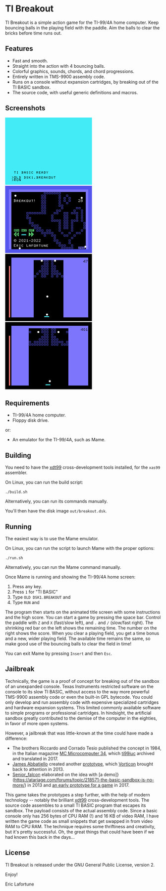 # TI Breakout

TI Breakout is a simple action game for the TI-99/4A home computer. Keep
bouncing balls in the playing field with the paddle. Aim the balls to clear
the bricks before time runs out.

## Features

* Fast and smooth.
* Straight into the action with 4 bouncing balls.
* Colorful graphics, sounds, chords, and chord progressions.
* Entirely written in TMS-9900 assembly code.
* Runs on a console without expansion cartridges, by breaking out of the
  TI BASIC sandbox.
* The source code, with useful generic definitions and macros.

## Screenshots

![Run](screenshots/run.png)
![Title screen](screenshots/titlescreen.png)
![Play 1](screenshots/play1.png)
![Play 2](screenshots/play2.png)

## Requirements

* TI-99/4A home computer.
* Floppy disk drive.

or:

* An emulator for the TI-99/4A, such as Mame.

## Building

You need to have the [xdt99](https://github.com/endlos99/xdt99)
cross-development tools installed, for the `xas99` assembler.

On Linux, you can run the build script:

    ./build.sh

Alternatively, you can run its commands manually.

You'll then have the disk image `out/breakout.dsk`.

## Running

The easiest way is to use the Mame emulator.

On Linux, you can run the script to launch Mame with the proper options:

    ./run.sh

Alternatively, you can run the Mame command manually.

Once Mame is running and showing the TI-99/4A home screen:

1. Press any key.
2. Press `1` for "TI BASIC"
3. Type `OLD DSK1.BREAKOUT` and <Enter>
4. Type `RUN` and <Enter>

The program then starts on the animated title screen with some instructions
and the high score. You can start a game by pressing the space bar. Control
the paddle with `Z` and `X` (fast/slow left), and `.` and `/` (slow/fast
right). The shrinking red bar on the left shows the remaining time. The number
on the right shows the score. When you clear a playing field, you get a time
bonus and a new, wider playing field. The available time remains the same, so
make good use of the bouncing balls to clear the field in time!

You can exit Mame by pressing `Insert` and then `Esc`.

## Jailbreak

Technically, the game is a proof of concept for breaking out of the sandbox of
an unexpanded console. Texas Instruments restricted software on the console to
its slow TI BASIC, without access to the way more powerful TMS-9900 assembly
code or even the built-in GPL bytecode. You could only develop and run
assembly code with expensive specialized cartridges and hardware expansion
systems. This limited commonly available software to simple programs or
professional cartridges. In hindsight, the artificial sandbox greatly
contributed to the demise of the computer in the eighties, in favor of more
open systems.

However, a jailbreak that was little-known at the time could have made a
difference:

* The brothers Riccardo and Corrado Tesio published the concept in 1984, in the
  Italian magazine [MC Microcomputer
  34](https://atariage.com/forums/topic/273248-ti-basic-sprite-games/?do=findComment&comment=3914996), which
  [ti99iuc](https://atariage.com/forums/profile/24673-ti99iuc/) archived and
  translated in 2017.
* [James Abbatiello](https://www.pagetable.com/?author=2) created another
  [prototype](https://atariage.com/forums/topic/162941-assembly-on-the-994a/?do=findComment&comment=2849894),
  which [Vorticon](https://atariage.com/forums/profile/25753-vorticon/)
  brought back to attention in 2013.
* [Senior_falcon](https://atariage.com/forums/profile/34177-senior_falcon/)
  elaborated on the idea with [a
  demo]}(https://atariage.com/forums/topic/218571-the-basic-sandbox-is-no-more/)
  in 2013 and [an early prototype for a
  game](https://atariage.com/forums/topic/273248-ti-basic-sprite-games/) in
  2017.

This game takes the prototypes a step further, with the help of modern
technology -- notably the brilliant [xdt99](https://github.com/endlos99/xdt99)
cross-development tools. The source code assembles to a small TI BASIC program
that escapes its sandbox. The payload consists of the actual assembly code.
Since a basic console only has 256 bytes of CPU RAM (!) and 16 KB of video
RAM, I have written the game code as small snippets that get swapped in from
video RAM to CPU RAM. The technique requires some thriftiness and creativity,
but it's pretty successful. Oh, the great things that could have been if we
had known this back in the days...

## License

TI Breakout is released under the GNU General Public License, version 2.

Enjoy!

Eric Lafortune
